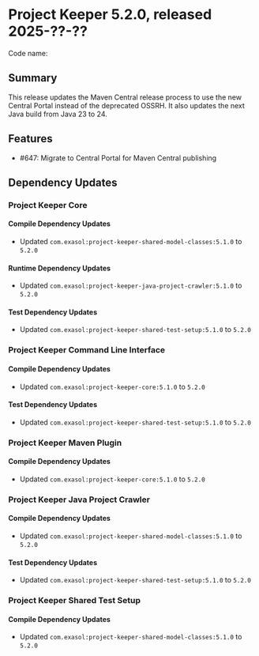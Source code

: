 # Project Keeper 5.2.0, released 2025-??-??

Code name:

## Summary

This release updates the Maven Central release process to use the new Central Portal instead of the deprecated OSSRH. It also updates the next Java build from Java 23 to 24.

## Features

* #647: Migrate to Central Portal for Maven Central publishing

## Dependency Updates

### Project Keeper Core

#### Compile Dependency Updates

* Updated `com.exasol:project-keeper-shared-model-classes:5.1.0` to `5.2.0`

#### Runtime Dependency Updates

* Updated `com.exasol:project-keeper-java-project-crawler:5.1.0` to `5.2.0`

#### Test Dependency Updates

* Updated `com.exasol:project-keeper-shared-test-setup:5.1.0` to `5.2.0`

### Project Keeper Command Line Interface

#### Compile Dependency Updates

* Updated `com.exasol:project-keeper-core:5.1.0` to `5.2.0`

#### Test Dependency Updates

* Updated `com.exasol:project-keeper-shared-test-setup:5.1.0` to `5.2.0`

### Project Keeper Maven Plugin

#### Compile Dependency Updates

* Updated `com.exasol:project-keeper-core:5.1.0` to `5.2.0`

### Project Keeper Java Project Crawler

#### Compile Dependency Updates

* Updated `com.exasol:project-keeper-shared-model-classes:5.1.0` to `5.2.0`

#### Test Dependency Updates

* Updated `com.exasol:project-keeper-shared-test-setup:5.1.0` to `5.2.0`

### Project Keeper Shared Test Setup

#### Compile Dependency Updates

* Updated `com.exasol:project-keeper-shared-model-classes:5.1.0` to `5.2.0`
